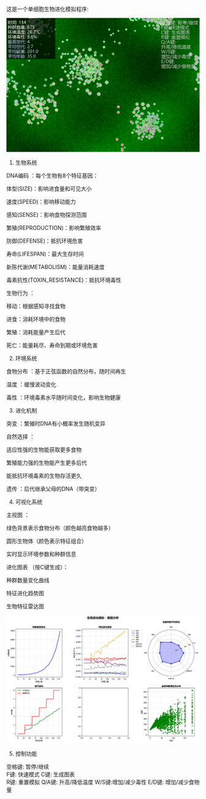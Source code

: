 这是一个单细胞生物进化模拟程序:

![可视界面](ui.png)

1. 生物系统

DNA编码 ：每个生物有8个特征基因：

体型(SIZE)：影响进食量和可见大小

速度(SPEED)：影响移动能力

感知(SENSE)：影响食物探测范围

繁殖(REPRODUCTION)：影响繁殖效率

防御(DEFENSE)：抵抗环境危害

寿命(LIFESPAN)：最大生存时间

新陈代谢(METABOLISM)：能量消耗速度

毒素抗性(TOXIN_RESISTANCE)：抵抗环境毒性

生物行为 ：

移动：根据感知寻找食物

进食：消耗环境中的食物

繁殖：消耗能量产生后代

死亡：能量耗尽、寿命到期或环境危害

2. 环境系统

食物分布 ：基于正弦函数的自然分布，随时间再生

温度 ：缓慢波动变化

毒性 ：环境毒素水平随时间变化，影响生物健康

3. 进化机制

突变 ：繁殖时DNA有小概率发生随机变异

自然选择 ：

适应性强的生物能获取更多食物

繁殖能力强的生物能产生更多后代

能抵抗环境毒素的生物存活更久

遗传 ：后代继承父母的DNA（带突变）

4. 可视化系统

主视图 ：

绿色背景表示食物分布（颜色越亮食物越多）

圆形生物体（颜色表示特征组合）

实时显示环境参数和种群信息

进化图表 （按C键生成）：

种群数量变化曲线

特征进化趋势图

生物特征雷达图

![进化图表](evolution_charts.png)

5. 控制功能

空格键: 暂停/继续  
F键: 快速模式
C键: 生成图表  
R键: 重置模拟
Q/A键: 升高/降低温度
W/S键:增加/减少毒性
E/D键: 增加/减少食物量
